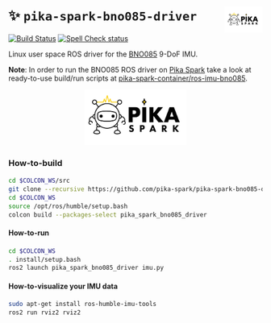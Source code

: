 <a href="https://pika-spark.io/"><img align="right" src="https://raw.githubusercontent.com/pika-spark/.github/main/logo/logo-pika-spark-bg-white.png" width="15%"></a>
:sparkles: `pika-spark-bno085-driver`
=====================================
[![Build Status](https://github.com/pika-spark/pika-spark-bno085-driver/actions/workflows/ros2.yml/badge.svg)](https://github.com/pika-spark/pika-spark-bno085-driver/actions/workflows/ros2.yml)
[![Spell Check status](https://github.com/pika-spark/pika-spark-bno085-driver/actions/workflows/spell-check.yml/badge.svg)](https://github.com/pika-spark/pika-spark-bno085-driver/actions/workflows/spell-check.yml)

Linux user space ROS driver for the [BNO085](https://www.ceva-dsp.com/wp-content/uploads/2019/10/BNO080_085-Datasheet.pdf) 9-DoF IMU.

**Note**: In order to run the BNO085 ROS driver on [Pika Spark](https://pika-spark.io/) take a look at ready-to-use build/run scripts at [pika-spark-container/ros-imu-bno085](https://github.com/pika-spark/pika-spark-containers/tree/main/ros-imu-bno085).

<p align="center">
  <a href="https://pika-spark.io/"><img src="https://raw.githubusercontent.com/pika-spark/.github/main/logo/logo-pika-spark-bg-white-github.png" width="40%"></a>
</p>

### How-to-build
```bash
cd $COLCON_WS/src
git clone --recursive https://github.com/pika-spark/pika-spark-bno085-driver
cd $COLCON_WS
source /opt/ros/humble/setup.bash
colcon build --packages-select pika_spark_bno085_driver
```

#### How-to-run
```bash
cd $COLCON_WS
. install/setup.bash
ros2 launch pika_spark_bno085_driver imu.py
```

#### How-to-visualize your IMU data
```bash
sudo apt-get install ros-humble-imu-tools
ros2 run rviz2 rviz2  
```
